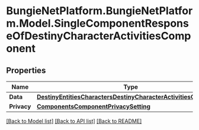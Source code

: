 # BungieNetPlatform.BungieNetPlatform.Model.SingleComponentResponseOfDestinyCharacterActivitiesComponent
## Properties

Name | Type | Description | Notes
------------ | ------------- | ------------- | -------------
**Data** | [**DestinyEntitiesCharactersDestinyCharacterActivitiesComponent**](DestinyEntitiesCharactersDestinyCharacterActivitiesComponent.md) |  | [optional] 
**Privacy** | [**ComponentsComponentPrivacySetting**](ComponentsComponentPrivacySetting.md) |  | [optional] 

[[Back to Model list]](../README.md#documentation-for-models) [[Back to API list]](../README.md#documentation-for-api-endpoints) [[Back to README]](../README.md)

